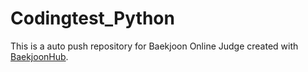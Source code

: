 # Codingtest_Python
This is a auto push repository for Baekjoon Online Judge created with [BaekjoonHub](https://github.com/BaekjoonHub/BaekjoonHub).
